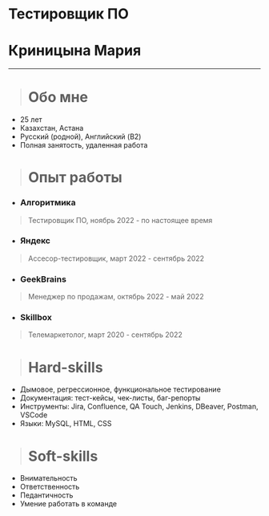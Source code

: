 # Тестировщик ПО 
# Криницына Мария
---
># Обо мне

+ 25 лет
+ Казахстан, Астана
+ Русский (родной), Английский (B2)
+ Полная занятость, удаленная работа

># Опыт работы

- ### Алгоритмика  
> Тестировщик ПО, ноябрь 2022 - по настоящее время
- ### Яндекс 
> Ассесор-тестировщик, март 2022 - сентябрь 2022
- ### GeekBrains 
> Менеджер по продажам, октябрь 2022 - май 2022
- ### Skillbox 
> Телемаркетолог, март 2020 - сентябрь 2022

># Hard-skills

+ Дымовое, регрессионное, функциональное тестирование
+ Документация: тест-кейсы, чек-листы, баг-репорты
+ Инструменты: Jira, Confluence, QA Touch, Jenkins, DBeaver, Postman, VSCode
+ Языки: MySQL, HTML, CSS

># Soft-skills

+ Внимательность
+ Ответственность
+ Педантичность
+ Умение работать в команде
